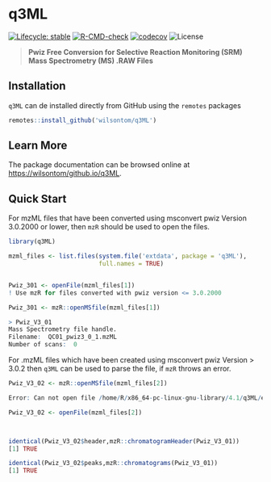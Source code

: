 # q3ML

[![Lifecycle: stable](https://img.shields.io/badge/lifecycle-stable-brightgreen.svg)](https://lifecycle.r-lib.org/articles/stages.html#stable) [![R-CMD-check](https://github.com/wilsontom/q3ML/workflows/R-CMD-check/badge.svg)](https://github.com/wilsontom/q3ML/actions) [![codecov](https://codecov.io/gh/wilsontom/q3ML/branch/main/graph/badge.svg?token=D0wfktJfzp)](https://codecov.io/gh/wilsontom/q3ML) ![License](https://img.shields.io/badge/license-GNU%20GPL%20v3.0-blue.svg "GNU GPL v3.0")

> __Pwiz Free Conversion for Selective Reaction Monitoring (SRM) Mass Spectrometry (MS) .RAW Files__

## Installation

`q3ML` can de installed directly from GitHub using the `remotes` packages

```r
remotes::install_github('wilsontom/q3ML')
```
## Learn More

The package documentation can be browsed online at [https://wilsontom/github.io/q3ML](https://wilsontom/github.io/q3ML).


## Quick Start

For mzML files that have been converted using msconvert pwiz Version 3.0.2000 or lower, then `mzR` should be used to open the files. 

```R
library(q3ML)

mzml_files <- list.files(system.file('extdata', package = 'q3ML'),
                         full.names = TRUE)


Pwiz_301 <- openFile(mzml_files[1])                         
! Use mzR for files converted with pwiz version <= 3.0.2000

Pwiz_301 <- mzR::openMSfile(mzml_files[1])

> Pwiz_V3_01
Mass Spectrometry file handle.
Filename:  QC01_pwiz3_0_1.mzML 
Number of scans:  0 

```

For .mzML files which have been created using msconvert pwiz Version > 3.0.2 then `q3ML` can be used to parse the file, if `mzR` throws an error.

```R
Pwiz_V3_02 <- mzR::openMSfile(mzml_files[2])

Error: Can not open file /home/R/x86_64-pc-linux-gnu-library/4.1/q3ML/extdata/QC01_pwiz3_0_2.mzML! Original error was: Error in pwizModule$open(filename): [IO::HandlerBinaryDataArray] Unknown binary data type.

Pwiz_V3_02 <- openFile(mzml_files[2])



identical(Pwiz_V3_02$header,mzR::chromatogramHeader(Pwiz_V3_01))
[1] TRUE

identical(Pwiz_V3_02$peaks,mzR::chromatograms(Pwiz_V3_01))
[1] TRUE
```












